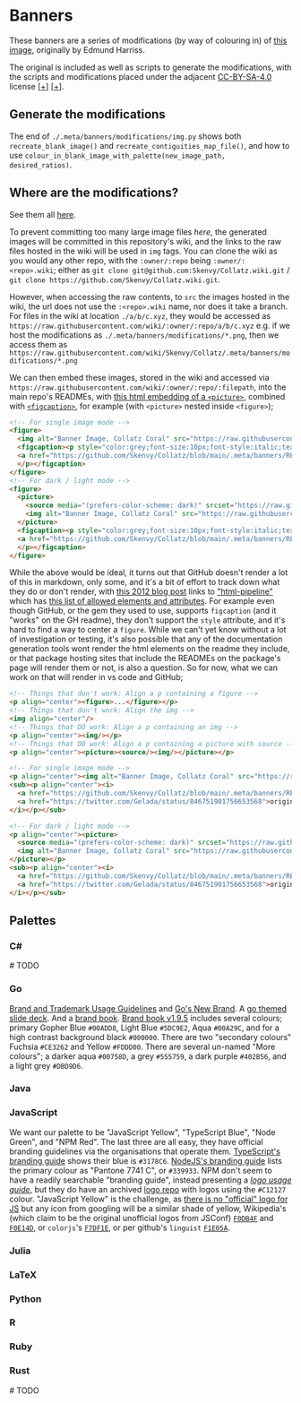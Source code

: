 # Banners
These banners are a series of modifications (by way of colouring in) of [this image](https://twitter.com/Gelada/status/846751901756653568), originally by Edmund Harriss.

The original is included as well as scripts to generate the modifications, with the scripts and modifications placed under the adjacent [CC-BY-SA-4.0](https://creativecommons.org/licenses/by-sa/4.0/) license [[+](https://choosealicense.com/licenses/cc-by-sa-4.0/)] [[+](https://spdx.org/licenses/CC-BY-SA-4.0.html)].

## Generate the modifications
The end of `./.meta/banners/modifications/img.py` shows both `recreate_blank_image()` and `recreate_contiguities_map_file()`, and how to use `colour_in_blank_image_with_palette(new_image_path, desired_ratios)`.

## Where are the modifications?
See them all [here](https://github.com/Skenvy/Collatz/blob/main/.meta/banners/EXAMPLES.md).

To prevent committing too many large image files _here_, the generated images will be committed in this repository's wiki, and the links to the raw files hosted in the wiki will be used in `img` tags. You can clone the wiki as you would any other repo, with the `:owner/:repo` being `:owner/:<repo>.wiki`; either as `git clone git@github.com:Skenvy/Collatz.wiki.git` / `git clone https://github.com/Skenvy/Collatz.wiki.git`.

However, when accessing the raw contents, to `src` the images hosted in the wiki, the url does not use the `:<repo>.wiki` name, nor does it take a branch. For files in the wiki at location `./a/b/c.xyz`, they would be accessed as `https://raw.githubusercontent.com/wiki/:owner/:repo/a/b/c.xyz` e.g. if we host the modifications as `./.meta/banners/modifications/*.png`, then we access them as `https://raw.githubusercontent.com/wiki/Skenvy/Collatz/.meta/banners/modifications/*.png`

We can then embed these images, stored in the wiki and accessed via `https://raw.githubusercontent.com/wiki/:owner/:repo/:filepath`, into the main repo's READMEs, with [this html embedding of a `<picture>`](https://github.com/stefanjudis/github-light-dark-image-example), combined with [`<figcaption>`](https://developer.mozilla.org/en-US/docs/Web/HTML/Element/figcaption), for example (with `<picture>` nested inside `<figure>`);
```html
<!-- For single image mode -->
<figure>
  <img alt="Banner Image, Collatz Coral" src="https://raw.githubusercontent.com/wiki/Skenvy/Collatz/.meta/banners/modifications/XYZ.png" width=830 height=666 style="display:block;margin-left:auto;margin-right:auto;"/>
  <figcaption><p style="color:grey;font-size:10px;font-style:italic;text-align:center">
  <a href="https://github.com/Skenvy/Collatz/blob/main/.meta/banners/README.md">Colourised Collatz Coral</a>; <a href="https://twitter.com/Gelada/status/846751901756653568">original by Edmund Harriss, 2016</a></a>
  </p></figcaption>
</figure>
<!-- For dark / light mode -->
<figure>
  <picture>
    <source media="(prefers-color-scheme: dark)" srcset="https://raw.githubusercontent.com/wiki/Skenvy/Collatz/.meta/banners/modifications/XYZ_dark.png">
    <img alt="Banner Image, Collatz Coral" src="https://raw.githubusercontent.com/wiki/Skenvy/Collatz/.meta/banners/modifications/XYZ_light.png" width=830 height=666 style="display:block;margin-left:auto;margin-right:auto;"/>
  </picture>
  <figcaption><p style="color:grey;font-size:10px;font-style:italic;text-align:center">
  <a href="https://github.com/Skenvy/Collatz/blob/main/.meta/banners/README.md">Colourised Collatz Coral</a>; <a href="https://twitter.com/Gelada/status/846751901756653568">original by Edmund Harriss, 2016</a>
  </p></figcaption>
</figure>
```
While the above would be ideal, it turns out that GitHub doesn't render a lot of this in markdown, only some, and it's a bit of effort to track down what they do or don't render, with [this 2012 blog post](https://github.blog/2012-11-27-html-pipeline-chainable-content-filters/) links to ["html-pipeline"](https://github.com/jch/html-pipeline) which has [this list of allowed elements and attributes](https://github.com/gjtorikian/html-pipeline/blob/main/lib/html_pipeline/sanitization_filter.rb). For example even though GitHub, or the gem they used to use, supports `figcaption` (and it "works" on the GH readme), they don't support the `style` attribute, and it's hard to find a way to center a `figure`. While we can't yet know without a lot of investigation or testing, it's also possible that any of the documentation generation tools wont render the html elements on the readme they include, or that package hosting sites that include the READMEs on the package's page will render them or not, is also a question. So for now, what we can work on that will render in vs code and GitHub;
```html
<!-- Things that don't work: Align a p containing a figure -->
<p align="center"><figure>...</figure></p>
<!-- Things that don't work: Align the img -->
<img align="center"/>
<!-- Things that DO work: Align a p containing an img -->
<p align="center"><img/></p>
<!-- Things that DO work: Align a p containing a picture with source -->
<p align="center"><picture><source/><img/></picture></p>

<!-- For single image mode -->
<p align="center"><img alt="Banner Image, Collatz Coral" src="https://raw.githubusercontent.com/wiki/Skenvy/Collatz/.meta/banners/modifications/XYZ.png" width=830 height=666/></p>
<sub><p align="center"><i>
  <a href="https://github.com/Skenvy/Collatz/blob/main/.meta/banners/README.md">Colourised Collatz Coral</a>; derived from this
  <a href="https://twitter.com/Gelada/status/846751901756653568">original by Edmund Harriss</a>
</i></p></sub>

<!-- For dark / light mode -->
<p align="center"><picture>
  <source media="(prefers-color-scheme: dark)" srcset="https://raw.githubusercontent.com/wiki/Skenvy/Collatz/.meta/banners/modifications/XYZ_dark.png"/>
  <img alt="Banner Image, Collatz Coral" src="https://raw.githubusercontent.com/wiki/Skenvy/Collatz/.meta/banners/modifications/XYZ_light.png" width=830 height=666/>
</picture></p>
<sub><p align="center"><i>
  <a href="https://github.com/Skenvy/Collatz/blob/main/.meta/banners/README.md">Colourised Collatz Coral</a>; derived from this
  <a href="https://twitter.com/Gelada/status/846751901756653568">original by Edmund Harriss</a>
</i></p></sub>
```
## Palettes
### C#
\# TODO
### Go
[Brand and Trademark Usage Guidelines](https://go.dev/brand) and [Go's New Brand](https://go.dev/blog/go-brand). A [go themed slide deck](https://go.dev/s/presentation-theme). And a [brand book](https://go.dev/s/brandbook).
[Brand book v1.9.5](https://go.dev/assets/go-brand-book-v1.9.5.pdf) includes several colours; primary Gopher Blue `#00ADD8`, Light Blue `#5DC9E2`, Aqua `#00A29C`, and for a high contrast background black `#000000`. There are two "secondary colours" Fuchsia `#CE3262` and Yellow `#FDDD00`. There are several un-named "More colours"; a darker aqua `#00758D`, a grey `#555759`, a dark purple `#402B56`, and a light grey `#DBD9D6`.
### Java
### JavaScript
We want our palette to be "JavaScript Yellow", "TypeScript Blue", "Node Green", and "NPM Red". The last three are all easy, they have official branding guidelines via the organisations that operate them. [TypeScript's branding guide](https://www.typescriptlang.org/branding/) shows their blue is `#3178C6`. [NodeJS's branding guide](https://nodejs.org/static/documents/foundation-visual-guidelines.pdf) lists the primary colour as "Pantone 7741 C", or `#339933`. NPM don't seem to have a readily searchable "branding guide", instead presenting a [_logo usage guide_](https://docs.npmjs.com/policies/logos-and-usage), but they do have an archived [logo repo](https://github.com/npm/logos) with logos using the `#C12127` colour.
"JavaScript Yellow" is the challenge, as [there is no "official" logo for JS](https://ux.stackexchange.com/questions/25558/what-is-the-official-javascript-logo-icon) but any icon from googling will be a similar shade of yellow, Wikipedia's (which claim to be the original unofficial logos from JSConf) [`F0DB4F`](https://commons.wikimedia.org/wiki/File:JavaScript-logo.png) and [`F0E14D`](https://commons.wikimedia.org/wiki/File:Unofficial_JavaScript_logo_2.svg), or `colorjs`'s [`F7DF1E`](https://github.com/colorjs/javascript-yellow), or per github's `linguist` [`F1E05A`](https://github.com/github-linguist/linguist/blob/559a6426942abcae16b6d6b328147476432bf6cb/lib/linguist/languages.yml#L3329).
### Julia
### LaTeX
### Python
### R
### Ruby
### Rust
\# TODO
